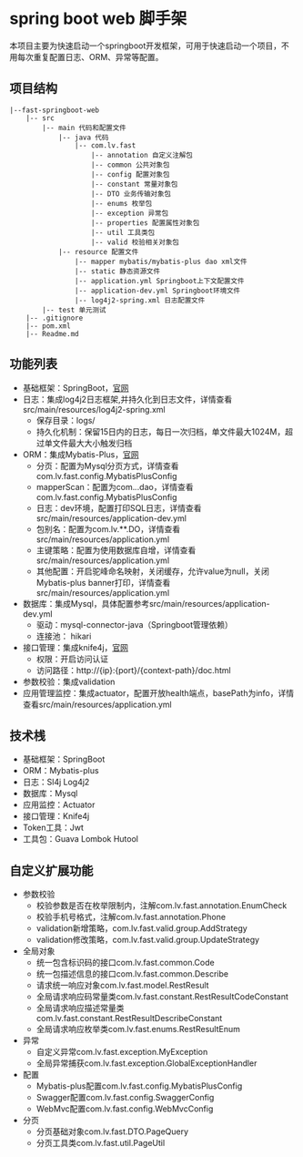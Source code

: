 # spring boot web 脚手架
本项目主要为快速启动一个springboot开发框架，可用于快速启动一个项目，不用每次重复配置日志、ORM、异常等配置。
## 项目结构
```
|--fast-springboot-web  
    |-- src  
        |-- main 代码和配置文件  
            |-- java 代码  
                |-- com.lv.fast  
                    |-- annotation 自定义注解包  
                    |-- common 公共对象包  
                    |-- config 配置对象包  
                    |-- constant 常量对象包  
                    |-- DTO 业务传输对象包  
                    |-- enums 枚举包  
                    |-- exception 异常包  
                    |-- properties 配置属性对象包  
                    |-- util 工具类包  
                    |-- valid 校验相关对象包  
            |-- resource 配置文件  
                |-- mapper mybatis/mybatis-plus dao xml文件  
                |-- static 静态资源文件  
                |-- application.yml Springboot上下文配置文件  
                |-- application-dev.yml Springboot环境文件  
                |-- log4j2-spring.xml 日志配置文件  
        |-- test 单元测试  
    |-- .gitignore  
    |-- pom.xml  
    |-- Readme.md
```
## 功能列表
- 基础框架：SpringBoot，[官网](https://spring.io/projects/spring-boot)
- 日志：集成log4j2日志框架,并持久化到日志文件，详情查看src/main/resources/log4j2-spring.xml
  - 保存目录：logs/
  - 持久化机制：保留15日内的日志，每日一次归档，单文件最大1024M，超过单文件最大大小触发归档
- ORM：集成Mybatis-Plus，[官网](https://mp.baomidou.com/)
  - 分页：配置为Mysql分页方式，详情查看com.lv.fast.config.MybatisPlusConfig
  - mapperScan：配置为com.*.*.dao，详情查看com.lv.fast.config.MybatisPlusConfig
  - 日志：dev环境，配置打印SQL日志，详情查看src/main/resources/application-dev.yml
  - 包别名：配置为com.lv.**.DO，详情查看src/main/resources/application.yml
  - 主键策略：配置为使用数据库自增，详情查看src/main/resources/application.yml
  - 其他配置：开启驼峰命名映射，关闭缓存，允许value为null，关闭Mybatis-plus banner打印，详情查看src/main/resources/application.yml
- 数据库：集成Mysql，具体配置参考src/main/resources/application-dev.yml
  - 驱动：mysql-connector-java（Springboot管理依赖）
  - 连接池： hikari
- 接口管理：集成knife4j，[官网](https://doc.xiaominfo.com/)
  - 权限：开启访问认证
  - 访问路径：http://{ip}:{port}/{context-path}/doc.html
- 参数校验：集成validation
- 应用管理监控：集成actuator，配置开放health端点，basePath为info，详情查看src/main/resources/application.yml
## 技术桟
  - 基础框架：SpringBoot
  - ORM：Mybatis-plus
  - 日志：Sl4j Log4j2
  - 数据库：Mysql
  - 应用监控：Actuator
  - 接口管理：Knife4j
  - Token工具：Jwt
  - 工具包：Guava Lombok Hutool
## 自定义扩展功能
  - 参数校验
    - 校验参数是否在枚举限制内，注解com.lv.fast.annotation.EnumCheck
    - 校验手机号格式，注解com.lv.fast.annotation.Phone
    - validation新增策略，com.lv.fast.valid.group.AddStrategy
    - validation修改策略，com.lv.fast.valid.group.UpdateStrategy
  - 全局对象
    - 统一包含标识码的接口com.lv.fast.common.Code
    - 统一包描述信息的接口com.lv.fast.common.Describe
    - 请求统一响应对象com.lv.fast.model.RestResult
    - 全局请求响应码常量类com.lv.fast.constant.RestResultCodeConstant
    - 全局请求响应描述常量类com.lv.fast.constant.RestResultDescribeConstant
    - 全局请求响应枚举类com.lv.fast.enums.RestResultEnum
  - 异常
    - 自定义异常com.lv.fast.exception.MyException
    - 全局异常捕获com.lv.fast.exception.GlobalExceptionHandler
  - 配置
    - Mybatis-plus配置com.lv.fast.config.MybatisPlusConfig
    - Swagger配置com.lv.fast.config.SwaggerConfig
    - WebMvc配置com.lv.fast.config.WebMvcConfig
  - 分页
    - 分页基础对象com.lv.fast.DTO.PageQuery
    - 分页工具类com.lv.fast.util.PageUtil